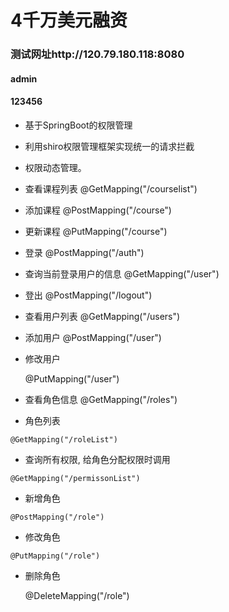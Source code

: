 # 4千万美元融资
### 测试网址http://120.79.180.118:8080
#### admin
#### 123456

* 基于SpringBoot的权限管理
* 利用shiro权限管理框架实现统一的请求拦截
* 权限动态管理。

* 查看课程列表
	@GetMapping("/courselist")
 * 添加课程
	@PostMapping("/course")

 * 更新课程
	@PutMapping("/course")

 * 登录
 @PostMapping("/auth")
	 
 *  查询当前登录用户的信息
	@GetMapping("/user")
	  
  *  登出
	@PostMapping("/logout")
  
*   查看用户列表 
	@GetMapping("/users")
	
*  添加用户
	@PostMapping("/user")
  
 *  修改用户
	
	@PutMapping("/user")
	
*   查看角色信息
	@GetMapping("/roles")
	
* 	 角色列表
	 
	@GetMapping("/roleList")
	
* 	 查询所有权限, 给角色分配权限时调用
	 
	@GetMapping("/permissonList")
	
* 	 新增角色
	
	@PostMapping("/role")
	
* 	 修改角色
	
	@PutMapping("/role")
	
* 	删除角色
	 
	@DeleteMapping("/role")
	
